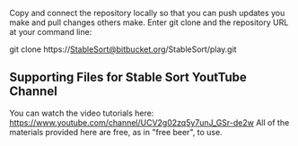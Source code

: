 Copy and connect the repository locally so that you can push updates you make and pull changes others make. Enter git clone and the repository URL at your command line:

git clone https://StableSort@bitbucket.org/StableSort/play.git

## Supporting Files for Stable Sort YoutTube Channel
You can watch the video tutorials here: https://www.youtube.com/channel/UCV2g02zq5y7unJ_GSr-de2w
All of the materials provided here are free, as in "free beer", to use. 
